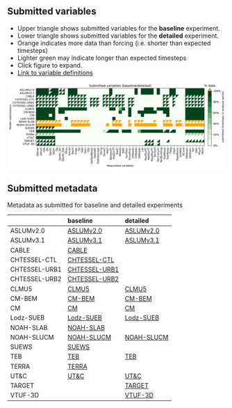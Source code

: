 Submitted variables
-------------------

- Upper triangle shows submitted variables for the **baseline** experiment.
- Lower triangle shows submitted variables for the **detailed** experiment.
- Orange indicates more data than forcing (i.e. shorter than expected timesteps)
- Lighter green may indicate longer than expected timesteps
- Click figure to expand.
- [Link to variable definitions](variable_definitions.md)

[![Variables](submitted_variables.png)](submitted_variables.png)

Submitted metadata
--------
Metadata as submitted for baseline and detailed experiments

|               | baseline                                                    | detailed                                              |
|:--------------|:------------------------------------------------------------|:------------------------------------------------------|
| ASLUMv2.0     | [ASLUMv2.0](ASLUMv2.0_AU-Preston_baseline_attrs.md)         | [ASLUMv2.0](ASLUMv2.0_AU-Preston_detailed_attrs.md)   |
| ASLUMv3.1     | [ASLUMv3.1](ASLUMv3.1_AU-Preston_baseline_attrs.md)         | [ASLUMv3.1](ASLUMv3.1_AU-Preston_detailed_attrs.md)   |
| CABLE         | [CABLE](CABLE_AU-Preston_baseline_attrs.md)                 |                                                       |
| CHTESSEL-CTL  | [CHTESSEL-CTL](CHTESSEL-CTL_AU-Preston_baseline_attrs.md)   |                                                       |
| CHTESSEL-URB1 | [CHTESSEL-URB1](CHTESSEL-URB1_AU-Preston_baseline_attrs.md) |                                                       |
| CHTESSEL-URB2 | [CHTESSEL-URB2](CHTESSEL-URB2_AU-Preston_baseline_attrs.md) |                                                       |
| CLMU5         | [CLMU5](CLMU5_AU-Preston_baseline_attrs.md)                 | [CLMU5](CLMU5_AU-Preston_detailed_attrs.md)           |
| CM-BEM        | [CM-BEM](CM-BEM_AU-Preston_baseline_attrs.md)               | [CM-BEM](CM-BEM_AU-Preston_detailed_attrs.md)         |
| CM            | [CM](CM_AU-Preston_baseline_attrs.md)                       | [CM](CM_AU-Preston_detailed_attrs.md)                 |
| Lodz-SUEB     | [Lodz-SUEB](Lodz-SUEB_AU-Preston_baseline_attrs.md)         | [Lodz-SUEB](Lodz-SUEB_AU-Preston_detailed_attrs.md)   |
| NOAH-SLAB     | [NOAH-SLAB](NOAH-SLAB_AU-Preston_baseline_attrs.md)         |                                                       |
| NOAH-SLUCM    | [NOAH-SLUCM](NOAH-SLUCM_AU-Preston_baseline_attrs.md)       | [NOAH-SLUCM](NOAH-SLUCM_AU-Preston_detailed_attrs.md) |
| SUEWS         | [SUEWS](SUEWS_AU-Preston_baseline_attrs.md)                 |                                                       |
| TEB           | [TEB](TEB_AU-Preston_baseline_attrs.md)                     | [TEB](TEB_AU-Preston_detailed_attrs.md)               |
| TERRA         | [TERRA](TERRA_AU-Preston_baseline_attrs.md)                 |                                                       |
| UT&C          | [UT&C](UT&C_AU-Preston_baseline_attrs.md)                   | [UT&C](UT&C_AU-Preston_detailed_attrs.md)             |
| TARGET        |                                                             | [TARGET](TARGET_AU-Preston_detailed_attrs.md)         |
| VTUF-3D       |                                                             | [VTUF-3D](VTUF-3D_AU-Preston_detailed_attrs.md)       |
